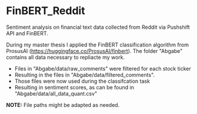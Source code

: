 # FinBERT_Reddit
Sentiment analysis on financial text data collected from Reddit via Pushshift API and FinBERT.

During my master thesis I applied the FinBERT classification algorithm from ProsusAI (https://huggingface.co/ProsusAI/finbert). The folder "Abgabe" contains all data necessary to repliacte my work.
* Files in "Abgabe/data/raw_comments" were filtered for each stock ticker
* Resulting in the files in "Abgabe/data/filtered_comments".
* Those files were now used during the classifcation task
* Resulting in sentiment scores, as can be found in "Abgabe/data/all_data_quant.csv"

**NOTE:** File paths might be adapted as needed.
